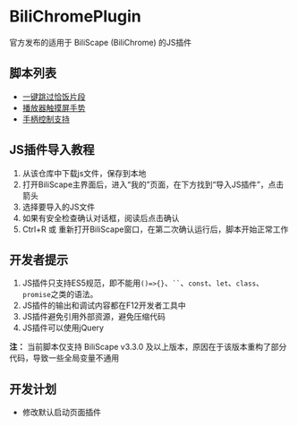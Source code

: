 # BiliChromePlugin
官方发布的适用于 BiliScape (BiliChrome) 的JS插件   

## 脚本列表
- [一键跳过恰饭片段](./plugins/BiliSponsorSkip/)
- [播放器触摸屏手势](./plugins/VideoGesture/)
- [手柄控制支持](./plugins/GamepadControl/)

## JS插件导入教程
1. 从该仓库中下载js文件，保存到本地
2. 打开BiliScape主界面后，进入“我的”页面，在下方找到“导入JS插件”，点击箭头
3. 选择要导入的JS文件
4. 如果有安全检查确认对话框，阅读后点击确认
5. Ctrl+R 或 重新打开BiliScape窗口，在第二次确认运行后，脚本开始正常工作

## 开发者提示
1. JS插件只支持ES5规范，即不能用`()=>{}`、` `` `、`const`、`let`、`class`、`promise`之类的语法。
2. JS插件的输出和调试内容都在F12开发者工具中
3. JS插件避免引用外部资源，避免压缩代码
4. JS插件可以使用jQuery
   
**注：** 当前脚本仅支持 BiliScape v3.3.0 及以上版本，原因在于该版本重构了部分代码，导致一些全局变量不通用   
   
## 开发计划
- 修改默认启动页面插件